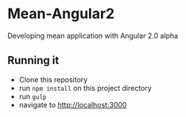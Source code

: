 # Mean-Angular2

Developing mean application with Angular 2.0 alpha

## Running it

- Clone this repository
- run `npm install` on this project directory
- run `gulp` 
- navigate to [http://localhost:3000](http://localhost:3000)
